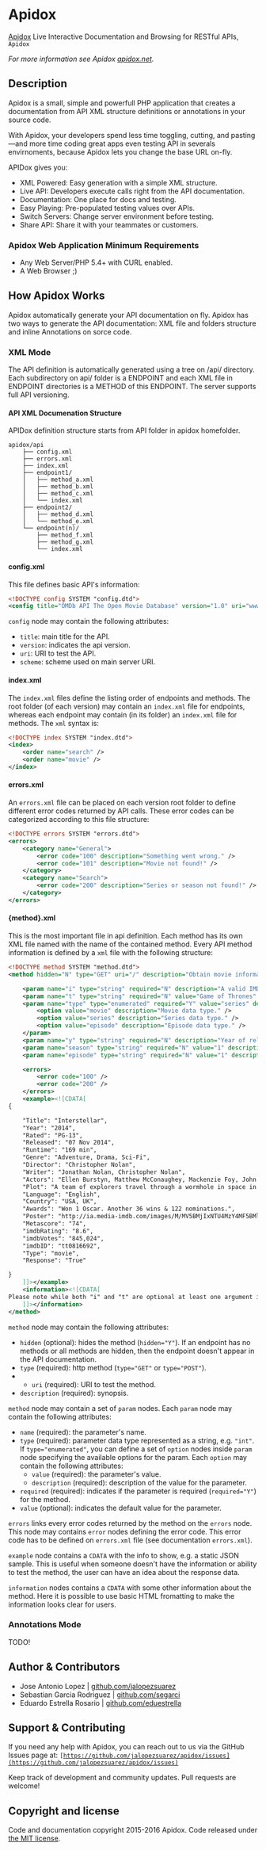 Apidox
=================

[Apidox](http://apidox.net) Live Interactive Documentation and Browsing for RESTful APIs, `Apidox`

*For more information see Apidox [apidox.net](http://apidox.net).*

## Description
Apidox is a small, simple and powerfull PHP application that creates a documentation from API XML structure definitions or annotations in your source code.

With Apidox, your developers spend less time toggling, cutting, and pasting—and more time coding great apps even testing API in severals envirnoments, because Apidox lets you change the base URL on-fly.

APIDox gives you:

- XML Powered: Easy generation with a simple XML structure.
- Live API: Developers execute calls right from the API documentation.
- Documentation: One place for docs and testing.
- Easy Playing: Pre-populated testing values over APIs.
- Switch Servers: Change server environment before testing.
- Share API: Share it with your teammates or customers.

### Apidox Web Application Minimum Requirements

- Any Web Server/PHP 5.4+ with CURL enabled.
- A Web Browser ;)

## How Apidox Works

Apidox automatically generate your API documentation on fly. Apidox has two ways to generate the API documentation: XML file and folders structure and inline Annotations on sorce code.

### XML Mode

The API definition is automatically generated using a tree on /api/ directory. Each subdirectory on api/ folder is a ENDPOINT and each XML file in ENDPOINT directories is a METHOD of this ENDPOINT. The server supports full API versioning.

#### API XML Documenation Structure

APIDox definition structure starts from API folder in apidox homefolder.

```
apidox/api
    ├── config.xml
    ├── errors.xml
    ├── index.xml    
    ├── endpoint1/
    │   ├── method_a.xml
    │   ├── method_b.xml
    │   ├── method_c.xml
    │   └── index.xml
    ├── endpoint2/
    │   ├── method_d.xml
    │   └── method_e.xml
    └── endpoint(n)/
        ├── method_f.xml
        ├── method_g.xml
        └── index.xml
```

#### config.xml

This file defines basic API's information:

```xml
<!DOCTYPE config SYSTEM "config.dtd">
<config title="OMDb API The Open Movie Database" version="1.0" uri="www.omdbapi.com/" scheme="http://" />
```

```config``` node may contain the following attributes:
- ```title```: main title for the API.
- ```version```: indicates the api version.
- ```uri```: URI to test the API.
- ```scheme```: scheme used on main server URI.

#### index.xml

The ```index.xml``` files define the listing order of endpoints and methods. The root folder (of each version) may contain an ```index.xml``` file for endpoints, whereas each endpoint may contain (in its folder) an ```index.xml``` file for methods. The ```xml``` syntax is:

```xml
<!DOCTYPE index SYSTEM "index.dtd">
<index>
	<order name="search" />
	<order name="movie" />
</index>
```

#### errors.xml

An ```errors.xml``` file can be placed on each version root folder to define different error codes returned by API calls. These error codes can be categorized according to this file structure:

```xml
<!DOCTYPE errors SYSTEM "errors.dtd">
<errors>
	<category name="General">
		<error code="100" description="Something went wrong." />
		<error code="101" description="Movie not found!" />
	</category>
	<category name="Search">
		<error code="200" description="Series or season not found!" />
	</category>
</errors>
```

#### {method}.xml

This is the most important file in api definition. Each method has its own XML file named with the name of the contained method. Every API method information is defined by a ```xml``` file with the following structure:

```xml
<!DOCTYPE method SYSTEM "method.dtd">
<method hidden="N" type="GET" uri="/" description="Obtain movie information, all content and images on the site are contributed and maintained by our users.">

	<param name="i" type="string" required="N" description="A valid IMDb ID (e.g. tt1285016)." />
	<param name="t" type="string" required="N" value="Game of Thrones" description="Movie title to search for." />
	<param name="type" type="enumerated" required="Y" value="series" description="Type of result to return.">
		<option value="movie" description="Movie data type." />
		<option value="series" description="Series data type." />
		<option value="episode" description="Episode data type." />
	</param>
	<param name="y" type="string" required="N" description="Year of release." />
	<param name="season" type="string" required="N" value="1" description="Season to return." />
	<param name="episode" type="string" required="N" value="1" description="Selected episode." />

	<errors>
		<error code="100" />
		<error code="200" />
	</errors>
	<example><![CDATA[
{

    "Title": "Interstellar",
    "Year": "2014",
    "Rated": "PG-13",
    "Released": "07 Nov 2014",
    "Runtime": "169 min",
    "Genre": "Adventure, Drama, Sci-Fi",
    "Director": "Christopher Nolan",
    "Writer": "Jonathan Nolan, Christopher Nolan",
    "Actors": "Ellen Burstyn, Matthew McConaughey, Mackenzie Foy, John Lithgow",
    "Plot": "A team of explorers travel through a wormhole in space in an attempt to ensure humanity's survival.",
    "Language": "English",
    "Country": "USA, UK",
    "Awards": "Won 1 Oscar. Another 36 wins & 122 nominations.",
    "Poster": "http://ia.media-imdb.com/images/M/MV5BMjIxNTU4MzY4MF5BMl5BanBnXkFtZTgwMzM4ODI3MjE@._V1_SX300.jpg",
    "Metascore": "74",
    "imdbRating": "8.6",
    "imdbVotes": "845,024",
    "imdbID": "tt0816692",
    "Type": "movie",
    "Response": "True"

}	
	]]></example>
	<information><![CDATA[
Please note while both "i" and "t" are optional at least one argument is required.	
	]]></information>
</method>
```

```method``` node may contain the following attributes:

- ```hidden``` (optional): hides the method (```hidden="Y"```). If an endpoint has no methods or all methods are hidden, then the endpoint doesn't appear in the API documentation.
- ```type``` (required): http method (```type="GET"``` or ```type="POST"```).
- - ```uri``` (required): URI to test the method.
- ```description``` (required): synopsis.

```method``` node may contain a set of ```param``` nodes. Each ```param``` node may contain the following attributes:

- ```name``` (required): the parameter's name.
- ```type``` (required): parameter data type represented as a string, e.g. ```"int"```. If ```type="enumerated"```, you can define a set of ```option``` nodes inside ```param``` node specifying the available options for the param. Each ```option``` may contain the following attributes:
  - ```value``` (required): the parameter's value.
  - ```description``` (required): description of the value for the parameter.
- ```required``` (required): indicates if the parameter is required (```required="Y"```) for the method.
- ```value``` (optional): indicates the default value for the parameter.
 
```errors``` links every error codes returned by the method on the ```errors``` node. This node may contains ```error``` nodes defining the error code. This error code has to be defined on ```errors.xml``` file (see documentation ```errors.xml```).

```example``` node contains a ```CDATA``` with the info to show, e.g. a static JSON sample. This is useful when someone doesn't have the information or ability to test the method, the user can have an idea about the response data.

```information``` nodes contains a ```CDATA``` with some other information about the method. Here it is possible to use basic HTML fromatting to make the information looks clear for users.

### Annotations Mode

TODO!

## Author & Contributors

- Jose Antonio Lopez | [github.com/jalopezsuarez](https://github.com/jalopezsuarez)
- Sebastian Garcia Rodriguez | [github.com/segarci](https://github.com/segarci)
- Eduardo Estrella Rosario | [github.com/eduestrella](https://github.com/eduestrella)

## Support & Contributing

If you need any help with Apidox, you can reach out to us via the GitHub Issues page at:
<code>[https://github.com/jalopezsuarez/apidox/issues](https://github.com/jalopezsuarez/apidox/issues)</code>

Keep track of development and community updates. Pull requests are welcome!

## Copyright and license

Code and documentation copyright 2015-2016 Apidox. Code released under [the MIT license](https://github.com/jalopezsuarez/apidox/blob/master/apidox/LICENSE).
